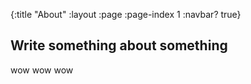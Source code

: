 {:title "About"
 :layout :page
 :page-index 1
 :navbar? true}

## Write something about something

wow wow wow
